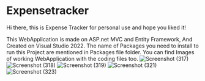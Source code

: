 # Expensetracker
Hi there, this is Expense Tracker for personal use and hope you liked it!


This WebApplication is made on ASP.net MVC and Entity Framework, And Created on Visual Studio 2022.
The name of Packages you need to install to run this Project are mentioned in Packages file folder.
You can find Images of working WebApplication with the coding files too.
![Screenshot (317)](https://user-images.githubusercontent.com/84952943/212493096-b8f4d2ae-96ca-4415-9654-886ea94ad09a.png)
![Screenshot (318)](https://user-images.githubusercontent.com/84952943/212493099-2e7ae3ee-9052-4e9f-aef0-fef7f8d18653.png)
![Screenshot (319)](https://user-images.githubusercontent.com/84952943/212493100-0d639b2a-a914-44df-a80f-f9e16f05cf41.png)
![Screenshot (321)](https://user-images.githubusercontent.com/84952943/212493101-3a2b3b25-c4a5-48f3-909c-8955a8e52237.png)
![Screenshot (323)](https://user-images.githubusercontent.com/84952943/212493103-86e580e6-78ea-42a0-9701-ce2499dfb183.png)
